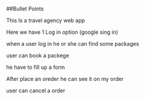 ##Bullet Points

This Is a travel agency web app

Here we have 1 Log in option (google sing in)

when a user log in he or she can find some packages

user can book a packege

he have to fill up a form

After place an oreder he can see it on my order

user can cancel a order
